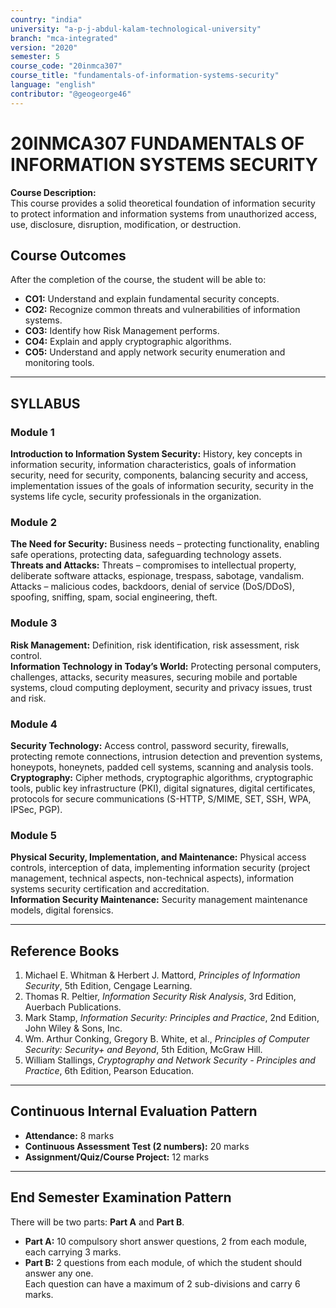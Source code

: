 ```yaml
---
country: "india"
university: "a-p-j-abdul-kalam-technological-university"
branch: "mca-integrated"
version: "2020"
semester: 5
course_code: "20inmca307"
course_title: "fundamentals-of-information-systems-security"
language: "english"
contributor: "@geogeorge46"
---
```


# 20INMCA307 FUNDAMENTALS OF INFORMATION SYSTEMS SECURITY

**Course Description:**  
This course provides a solid theoretical foundation of information security to protect information and information systems from unauthorized access, use, disclosure, disruption, modification, or destruction.

## Course Outcomes

After the completion of the course, the student will be able to:

- **CO1:** Understand and explain fundamental security concepts.  
- **CO2:** Recognize common threats and vulnerabilities of information systems.  
- **CO3:** Identify how Risk Management performs.  
- **CO4:** Explain and apply cryptographic algorithms.  
- **CO5:** Understand and apply network security enumeration and monitoring tools.

---

## SYLLABUS

### **Module 1**
**Introduction to Information System Security:** History, key concepts in information security, information characteristics, goals of information security, need for security, components, balancing security and access, implementation issues of the goals of information security, security in the systems life cycle, security professionals in the organization.

### **Module 2**
**The Need for Security:** Business needs – protecting functionality, enabling safe operations, protecting data, safeguarding technology assets.  
**Threats and Attacks:** Threats – compromises to intellectual property, deliberate software attacks, espionage, trespass, sabotage, vandalism. Attacks – malicious codes, backdoors, denial of service (DoS/DDoS), spoofing, sniffing, spam, social engineering, theft.

### **Module 3**
**Risk Management:** Definition, risk identification, risk assessment, risk control.  
**Information Technology in Today’s World:** Protecting personal computers, challenges, attacks, security measures, securing mobile and portable systems, cloud computing deployment, security and privacy issues, trust and risk.

### **Module 4**
**Security Technology:** Access control, password security, firewalls, protecting remote connections, intrusion detection and prevention systems, honeypots, honeynets, padded cell systems, scanning and analysis tools.  
**Cryptography:** Cipher methods, cryptographic algorithms, cryptographic tools, public key infrastructure (PKI), digital signatures, digital certificates, protocols for secure communications (S-HTTP, S/MIME, SET, SSH, WPA, IPSec, PGP).

### **Module 5**
**Physical Security, Implementation, and Maintenance:** Physical access controls, interception of data, implementing information security (project management, technical aspects, non-technical aspects), information systems security certification and accreditation.  
**Information Security Maintenance:** Security management maintenance models, digital forensics.

---

## Reference Books

1. Michael E. Whitman & Herbert J. Mattord, *Principles of Information Security*, 5th Edition, Cengage Learning.  
2. Thomas R. Peltier, *Information Security Risk Analysis*, 3rd Edition, Auerbach Publications.  
3. Mark Stamp, *Information Security: Principles and Practice*, 2nd Edition, John Wiley & Sons, Inc.  
4. Wm. Arthur Conking, Gregory B. White, et al., *Principles of Computer Security: Security+ and Beyond*, 5th Edition, McGraw Hill.  
5. William Stallings, *Cryptography and Network Security - Principles and Practice*, 6th Edition, Pearson Education.

---

## Continuous Internal Evaluation Pattern

- **Attendance:** 8 marks  
- **Continuous Assessment Test (2 numbers):** 20 marks  
- **Assignment/Quiz/Course Project:** 12 marks  

---

## End Semester Examination Pattern

There will be two parts: **Part A** and **Part B**.  
- **Part A:** 10 compulsory short answer questions, 2 from each module, each carrying 3 marks.  
- **Part B:** 2 questions from each module, of which the student should answer any one.  
Each question can have a maximum of 2 sub-divisions and carry 6 marks.
